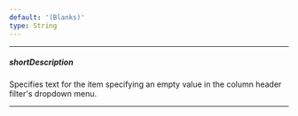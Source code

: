 ```yaml
---
default: '(Blanks)'
type: String
---
```

---
##### shortDescription
Specifies text for the item specifying an empty value in the column header filter's dropdown menu.

---
